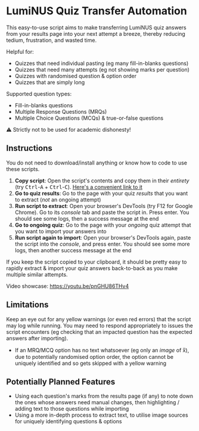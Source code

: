 # LumiNUS Quiz Transfer Automation

This easy-to-use script aims to make transferring LumiNUS quiz answers from your results page into your next attempt a breeze, thereby reducing tedium, frustration, and wasted time.

Helpful for:

- Quizzes that need individual pasting (eg many fill-in-blanks questions)
- Quizzes that need many attempts (eg not showing marks per question)
- Quizzes with randomised question & option order
- Quizzes that are simply long

Supported question types:

- Fill-in-blanks questions
- Multiple Response Questions (MRQs)
- Multiple Choice Questions (MCQs) & true-or-false questions

⚠️ Strictly not to be used for academic dishonesty!

## Instructions

You do not need to download/install anything or know how to code to use these scripts.

1. **Copy script**: Open the script's contents and copy them in their *entirety* (try <kbd>Ctrl</kbd>-<kbd>A</kbd> + <kbd>Ctrl</kbd>-<kbd>C</kbd>). [Here's a convenient link to it](https://raw.githubusercontent.com/Cloud7050/js-lumitransfer/master/script.js)
2. **Go to quiz results**: Go to the page with your quiz *results* that you want to extract (*not* an ongoing attempt)
3. **Run script to extract**: Open your browser's DevTools (try F12 for Google Chrome). Go to its *console* tab and paste the script in. Press enter. You should see some logs, then a success message at the end
4. **Go to ongoing quiz**: Go to the page with your *ongoing* quiz attempt that you want to import your answers into
5. **Run script again to import**: Open your browser's DevTools again, paste the script into the *console*, and press enter. You should see some more logs, then another success message at the end

If you keep the script copied to your clipboard, it should be pretty easy to rapidly extract & import your quiz answers back-to-back as you make multiple similar attempts.

Video showcase: <https://youtu.be/pnGHU86THv4>

## Limitations

Keep an eye out for any yellow warnings (or even red errors) that the script may log while running. You may need to respond appropriately to issues the script encounters (eg checking that an impacted question has the expected answers after importing).

- If an MRQ/MCQ option has no text whatsoever (eg only an *image* of x̅), due to potentially randomised option order, the option cannot be uniquely identified and so gets skipped with a yellow warning

## Potentially Planned Features

- Using each question's marks from the results page (if any) to note down the ones whose answers need manual changes, then highlighting / adding text to those questions while importing
- Using a more in-depth process to extract text, to utilise image sources for uniquely identifying questions & options
